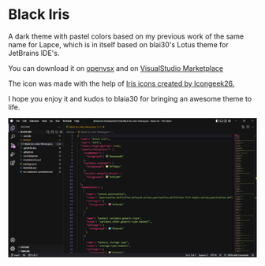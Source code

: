 # Black Iris

A dark theme with pastel colors based on my previous work of the same name for Lapce, which is in itself based on blai30's Lotus theme for JetBrains IDE's.

You can download it on [openvsx](https://open-vsx.org/extension/p-yukusai/black-iris) and on [VisualStudio Marketplace](https://marketplace.visualstudio.com/items?itemName=p-yukusai.black-iris)

The icon was made with the help of <a href="https://www.flaticon.com/free-icons/iris" title="iris icons">Iris icons created by Icongeek26.</a>

I hope you enjoy it and kudos to blaia30 for bringing an awesome theme to life.

![screenshot](https://raw.githubusercontent.com/p-yukusai/black-iris-vscode/main/Screenshot.jpg)
